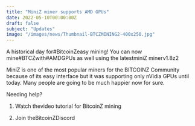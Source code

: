 ```yaml
---
title: "MiniZ miner supports AMD GPUs"
date: 2022-05-10T00:00:00Z
draft: false
subject: "Updates"
image: "/images/news/Thumbnail-BTCZMINING2-400x250.jpg"
---
```


A historical day for#BitcoinZeasy mining! You can now mine#BTCZwith#AMDGPUs as well using the latestminiZ minerv1.8z2

MiniZ is one of the most popular miners for the BITCOINZ Community because of its easy interface but it was supporting only nVidia GPUs until today. Many people are going to be much happier now for sure.

Needing help?

1) Watch thevideo tutorial for BitcoinZ mining

2) Join theBitcoinZDiscord
